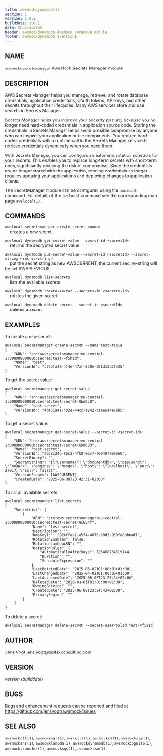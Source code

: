 ```yaml
---
title: awsmockdynamodb(1)
section: 1
version: 1.0.1
builddate: 1.0.1
date: $builddate$
header: awsmockdynamodb AwsMock DynamoDB module
footer: awsmockdynamodb $version$
---
```


## NAME

```awsmocksecretsmanager``` AwsMock Secrets Manager module

## DESCRIPTION

AWS Secrets Manager helps you manage, retrieve, and rotate database credentials, application credentials, OAuth tokens,
API keys, and other secrets throughout their lifecycles. Many AWS services store and use secrets in Secrets Manager.

Secrets Manager helps you improve your security posture, because you no longer need hard-coded credentials in
application
source code. Storing the credentials in Secrets Manager helps avoid possible compromise by anyone who can inspect your
application or the components. You replace hard-coded credentials with a runtime call to the Secrets Manager service
to retrieve credentials dynamically when you need them.

With Secrets Manager, you can configure an automatic rotation schedule for your secrets. This enables you to replace
long-term secrets with short-term ones, significantly reducing the risk of compromise. Since the credentials are no
longer stored with the application, rotating credentials no longer requires updating your applications and deploying
changes to application clients.

The SecretManager module can be configured using the ```awslocal``` command. For details of the ```awslocal``` command
see the corresponding man page ```awslocal(1)```.

## COMMANDS

```awslocal secretsmanager create-secret <name>```  
&nbsp;&nbsp;&nbsp;&nbsp;creates a new secret.

```awslocal dynamodb get-secret-value --secret-id <secretId>```  
&nbsp;&nbsp;&nbsp;&nbsp;returns the decrypted secret value

```awslocal dynamodb put-secret-value --secret-id <secretId> --secret-string <secret-string>```  
&nbsp;&nbsp;&nbsp;&nbsp;put the secret string as new AWSCURRENT, the current secure-string will be set AWSPREVIOUS

```awslocal dynamodb list-secrets```  
&nbsp;&nbsp;&nbsp;&nbsp;lists the available secrets

```awslocal dynamodb rotate-secret --secrets-id <secrets-id>```  
&nbsp;&nbsp;&nbsp;&nbsp;rotates the given secret

```awslocal dynamodb delete-secret --secret-id <secretId>```  
&nbsp;&nbsp;&nbsp;&nbsp;deletes a secret

## EXAMPLES

To create a new secret:

```
awslocal secretmanager create-secret --name test-table
{
    "ARN": "arn:aws:secretsmanager:eu-central-1:000000000000:secret:test-4f5h1d",
    "Name": "test",
    "VersionId": "c7ebfa48-1f4e-47af-830e-261d12b72e35"
}
```

To get the secret value:

```
awslocal secretmanager get-secret-value
{
    "ARN": "arn:aws:secretsmanager:eu-central-1:000000000000:secret:test-secret-0be9c0",
    "Name": "test-secret",
    "VersionId": "4b451a41-f82e-44cc-a242-baae6a4e7ab5"
}
```

To get a secret value:

```
awslocal secretmanager get-secret-value --secret-id <secret-id>
{
    "ARN": "arn:aws:secretsmanager:eu-central-1:000000000000:secret:test-secret-80d083",
    "Name": "test-secret",
    "VersionId": "a6c81243-86c2-4fb8-96c7-a6e407a6a0e0",
    "SecretBinary": "",
    "SecretString": "{\"username\": \"documentdb\", \"password\": \"FooBar\", \"engine\": \"mongo\", \"host\": \"localhost\", \"port\": 27017, \"ssl\": false}",
    "VersionStages": [AWSCURRENT],
    "CreatedDate": "2025-06-08T23:42:31+02:00"
}
```

To list all available secrets:

```
awslocal secretmanager list-secrets
{
    "SecretList": [
        {
            "ARN": "arn:aws:secretsmanager:eu-central-1:000000000000:secret:test-secret-9c654f",
            "Name": "test-secret",
            "Description": "",
            "KmsKeyId": "828ffaa2-a5f4-4876-98d3-959fe8bb0ad7",
            "RotationEnabled": false,
            "RotationLambdaARN": "",
            "RotationRules": {
                "AutomaticallyAfterDays": 126468734819144,
                "Duration": "",
                "ScheduleExpression": ""
            },
            "LastRotatedDate": "2025-03-02T01:00:00+01:00",
            "LastChangedDate": "2025-04-02T01:00:00+01:00",
            "LastAccessedDate": "2025-06-08T23:25:24+02:00",
            "DeletedDate": "2026-01-01T01:00:00+01:00",
            "OwningService": "",
            "CreatedDate": "2025-06-08T23:24:43+02:00",
            "PrimaryRegion": ""
        }
    ]
}
```

To delete a secret:

```
awslocal secretmanager delete-secret --secret-userPoolId test-4f5h1d
```

## AUTHOR

Jens Vogt <jens.vogt@opitz-consulting.com>

## VERSION

$version$ ($builddate$)

## BUGS

Bugs and enhancement requests can be reported and filed at https://github.com/jensvogt/awsmock/issues

## SEE ALSO

```awsmockctl(1)```, ```awsmockmgr(1)```, ```awslocal(1)```, ```awsmocks3(1)```, ```awsmocksqs(1)```,
```awsmocksns(1)```,
```awsmocklambda(1)```, ```awsmockdynamodb(1)```, ```awsmockcognito(1)```, ```awsmocktransfer(1)```,
```awsmocksqs(1)```,
```awsmockssm(1)```